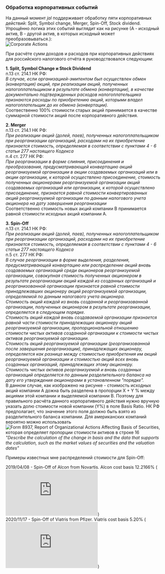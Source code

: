 ### Обработка корпоративных событий

На данный момент *jal* поддерживает обработку пяти корпоративных действий: Split, Symbol change, Merger, Spin-Off, Stock dividend.
Упрощённо логика этих событий выглядит как на рисунке (А - исходный актив, B - другой актив, в которых исходный может преобразовываться.):  
![Corporate Actions](https://github.com/titov-vv/jal/blob/master/docs/ru-tax-3ndfl/img/corporate_actions.png?raw=true)  

При расчёте сумм доходов и расходов при корпоративных действиях для российского налогового отчёта я руководствовался следующим:  

**1. Split, Symbol Change и Stock Dividend**  
   п.13 ст. 214.1 НК РФ:  
   *В случае, если организацией-эмитентом был осуществлен обмен (конвертация) акций, при реализации акций, полученных налогоплательщиком в результате обмена (конвертации),
   в качестве документально подтвержденных расходов налогоплательщика признаются расходы по приобретению акций, которыми владел налогоплательщик до их обмена (конвертации).*  
   Соотвественно 100% стоимости старых акций принимается в качестве суммарной стоимости акций после корпоративного действия.  
   
**2. Merger**  
   п.13 ст. 214.1 НК РФ:  
   *При реализации акций (долей, паев), полученных налогоплательщиком при реорганизации организаций, расходами на их приобретение признается стоимость, 
   определяемая в соответствии с пунктами 4 - 6 статьи 277 настоящего Кодекса*  
   п.4 ст. 277 НК РФ:  
   *При реорганизации в форме слияния, присоединения и преобразования, предусматривающей конвертацию акций реорганизуемой организации в акции создаваемых организаций или в акции организации, 
   к которой осуществлено присоединение, стоимость полученных акционерами реорганизуемой организации акций создаваемых организаций или организации, к которой осуществлено присоединение, 
   признается равной стоимости конвертированных акций реорганизуемой организации по данным налогового учета акционера на дату завершения реорганизации*  
   Соответственно стоимость новых акций компании B принимается равной стоимости исходных акций компании A.

**3. Spin-Off**  
   п.13 ст. 214.1 НК РФ:  
   *При реализации акций (долей, паев), полученных налогоплательщиком при реорганизации организаций, расходами на их приобретение признается стоимость, 
   определяемая в соответствии с пунктами 4 - 6 статьи 277 настоящего Кодекса*  
   п.5 ст. 277 НК РФ:  
   *В случае реорганизации в форме выделения, разделения, предусматривающей конвертацию или распределение акций вновь создаваемых организаций среди акционеров реорганизуемой организации, 
   совокупная стоимость полученных акционером в результате реорганизации акций каждой из созданных организаций и реорганизованной организации признается равной стоимости принадлежавших акционеру 
   акций реорганизуемой организации, определяемой по данным налогового учета акционера.  
   Стоимость акций каждой из вновь созданной и реорганизованной организации, полученных акционером в результате реорганизации, определяется в следующем порядке.  
   Стоимость акций каждой вновь создаваемой организации признается равной части стоимости принадлежащих акционеру акций реорганизуемой организации, пропорциональной отношению стоимости чистых активов 
   созданной организации к стоимости чистых активов реорганизуемой организации.  
   Стоимость акций реорганизуемой организации (реорганизованной после завершения реорганизации), принадлежащих акционеру, определяется как разница между стоимостью приобретения им акций 
   реорганизуемой организации и стоимостью акций всех вновь созданных организаций, принадлежащих этому акционеру.  
   Стоимость чистых активов реорганизуемой и вновь созданных организаций определяется по данным разделительного баланса на дату его утверждения акционерами в установленном "порядке".*  
   В данном случае, как изображено на рисунке - стоимость исходных акций компании A дожна быть разделена в пропорции X + Y % между акциями этой компании и выделяемой компании B.
   Поэтому для правильного расчёта данного корпоративного действия нужно вручную указать долю стоимости новой компании (Y%) в поле Basis Ratio.
   НК РФ предполагает, что значение этого поля должно быть взято из разделительного баланса компании. Для американских компаний вероятно можно использовать
   ![Form 8937, Report of Organizational Actions Affecting Basis of Securities](https://www.irs.gov/forms-pubs/about-form-8937), которая определяет пропорции стоимости активов в строке 16 
   *"Describe the calculation of the change in basis and the data that supports the calculation, such as the market values of securities and the valuation dates"* 
   
Примеры известных мне распределений стоимости для Spin-Off:

2019/04/08 - Spin-Off of Alcon from Novartis. Alcon cost basis 12.2166% (![From 8937](https://github.com/titov-vv/jal/blob/master/docs/ru-tax-3ndfl/cost_basis/20190416_Form8937-NVS_ALC_SpinOff.pdf))  
2020/11/17 - Spin-Off of Viatris from Pfizer. Viatris cost basis 5.20% (![Form 8937](https://github.com/titov-vv/jal/blob/master/docs/ru-tax-3ndfl/cost_basis/20201130_Form8937_PFE_VTRS_SpinOff.pdf))  